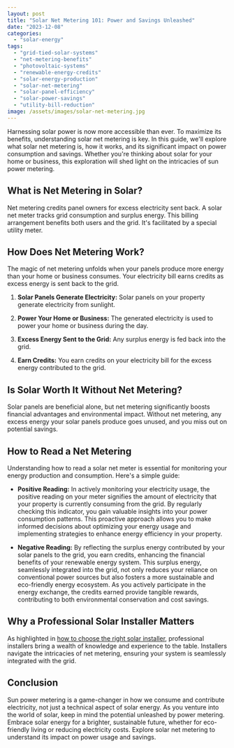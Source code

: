 ```yaml
---
layout: post
title: "Solar Net Metering 101: Power and Savings Unleashed"
date: "2023-12-08"
categories: 
  - "solar-energy"
tags: 
  - "grid-tied-solar-systems"
  - "net-metering-benefits"
  - "photovoltaic-systems"
  - "renewable-energy-credits"
  - "solar-energy-production"
  - "solar-net-metering"
  - "solar-panel-efficiency"
  - "solar-power-savings"
  - "utility-bill-reduction"
image: /assets/images/solar-net-metering.jpg
---
```


Harnessing solar power is now more accessible than ever. To maximize its benefits, understanding solar net metering is key. In this guide, we'll explore what solar net metering is, how it works, and its significant impact on power consumption and savings. Whether you're thinking about solar for your home or business, this exploration will shed light on the intricacies of sun power metering.

## What is Net Metering in Solar?

Net metering credits panel owners for excess electricity sent back. A solar net meter tracks grid consumption and surplus energy. This billing arrangement benefits both users and the grid. It's facilitated by a special utility meter.

## How Does Net Metering Work?

The magic of net metering unfolds when your panels produce more energy than your home or business consumes. Your electricity bill earns credits as excess energy is sent back to the grid.

1. **Solar Panels Generate Electricity:** Solar panels on your property generate electricity from sunlight.

3. **Power Your Home or Business:** The generated electricity is used to power your home or business during the day.

5. **Excess Energy Sent to the Grid:** Any surplus energy is fed back into the grid.

7. **Earn Credits:** You earn credits on your electricity bill for the excess energy contributed to the grid.

## Is Solar Worth It Without Net Metering?

Solar panels are beneficial alone, but net metering significantly boosts financial advantages and environmental impact. Without net metering, any excess energy your solar panels produce goes unused, and you miss out on potential savings.

## How to Read a Net Metering

Understanding how to read a solar net meter is essential for monitoring your energy production and consumption. Here's a simple guide:

- **Positive Reading:** In actively monitoring your electricity usage, the positive reading on your meter signifies the amount of electricity that your property is currently consuming from the grid. By regularly checking this indicator, you gain valuable insights into your power consumption patterns. This proactive approach allows you to make informed decisions about optimizing your energy usage and implementing strategies to enhance energy efficiency in your property.

- **Negative Reading:** By reflecting the surplus energy contributed by your solar panels to the grid, you earn credits, enhancing the financial benefits of your renewable energy system. This surplus energy, seamlessly integrated into the grid, not only reduces your reliance on conventional power sources but also fosters a more sustainable and eco-friendly energy ecosystem. As you actively participate in the energy exchange, the credits earned provide tangible rewards, contributing to both environmental conservation and cost savings.

## Why a Professional Solar Installer Matters

As highlighted in [how to choose the right solar installer](/how-to-choose-right-solar-installer/), professional installers bring a wealth of knowledge and experience to the table. Installers navigate the intricacies of net metering, ensuring your system is seamlessly integrated with the grid.

## Conclusion

Sun power metering is a game-changer in how we consume and contribute electricity, not just a technical aspect of solar energy. As you venture into the world of solar, keep in mind the potential unleashed by power metering. Embrace solar energy for a brighter, sustainable future, whether for eco-friendly living or reducing electricity costs. Explore solar net metering to understand its impact on power usage and savings.
